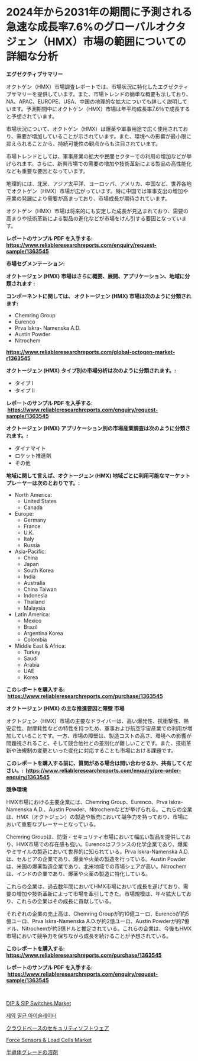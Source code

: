 <p><h1>2024年から2031年の期間に予測される急速な成長率7.6%のグローバルオクタジェン（HMX）市場の範囲についての詳細な分析</h1></p><p><strong>エグゼクティブサマリー</strong></p>
<p><p>オクトゲン（HMX）市場調査レポートでは、市場状況に特化したエグゼクティブサマリーを提供しています。また、市場トレンドの簡単な概要も示しており、NA、APAC、EUROPE、USA、中国の地理的な拡大についても詳しく説明しています。予測期間中にオクトゲン（HMX）市場は年平均成長率7.6％で成長すると予想されています。</p><p>市場状況について、オクトゲン（HMX）は爆薬や軍事用途で広く使用されており、需要が増加していることが示されています。また、環境への影響が最小限に抑えられることから、持続可能性の観点からも注目されています。</p><p>市場トレンドとしては、軍事産業の拡大や民間セクターでの利用の増加などが挙げられます。さらに、新興市場での需要の増加や技術革新による製品の高性能化なども重要な要因となっています。</p><p>地理的には、北米、アジア太平洋、ヨーロッパ、アメリカ、中国など、世界各地でオクトゲン（HMX）市場が広がっています。特に中国では軍事支出の増加や産業の発展により需要が高まっており、市場成長が期待されています。</p><p>オクトゲン（HMX）市場は将来的にも安定した成長が見込まれており、需要の高まりや技術革新による製品の進化などが市場をけん引する要因となっています。</p></p>
<p><strong>レポートのサンプル PDF を入手する: <a href="https://www.reliableresearchreports.com/enquiry/request-sample/1363545">https://www.reliableresearchreports.com/enquiry/request-sample/1363545</a></strong></p>
<p><strong>市場セグメンテーション:</strong></p>
<p><strong> オクトージェン (HMX) 市場はさらに概要、展開、アプリケーション、地域に分類されます :</strong></p>
<p><strong>コンポーネントに関しては、 オクトージェン (HMX) 市場は次のように分類されます: &nbsp;</strong></p>
<p><ul><li>Chemring Group</li><li>Eurenco</li><li>Prva Iskra- Namenska A.D.</li><li>Austin Powder</li><li>Nitrochem</li></ul></p>
<p><strong><a href="https://www.reliableresearchreports.com/global-octogen-market-r1363545">https://www.reliableresearchreports.com/global-octogen-market-r1363545</a></strong></p>
<p><strong> オクトージェン (HMX) タイプ別の市場分析は次のように分類されます。:</strong></p>
<p><ul><li>タイプ I</li><li>タイプ II</li></ul></p>
<p><strong>レポートのサンプル PDF を入手する: &nbsp;<a href="https://www.reliableresearchreports.com/enquiry/request-sample/1363545">https://www.reliableresearchreports.com/enquiry/request-sample/1363545</a></strong></p>
<p><strong> オクトージェン (HMX) アプリケーション別の市場産業調査は次のように分類されます。:</strong></p>
<p><ul><li>ダイナマイト</li><li>ロケット推進剤</li><li>その他</li></ul></p>
<p><strong>地域に関して言えば、オクトージェン (HMX) 地域ごとに利用可能なマーケットプレーヤーは次のとおりです。:</strong></p>
<p><ul>
    <li>
        North America:
        <ul>
            <li>United States</li>
            <li>Canada</li>
        </ul>
    </li>
    <li>
        Europe:
        <ul>
            <li>Germany</li>
            <li>France</li>
            <li>U.K.</li>
            <li>Italy</li>
            <li>Russia</li>
        </ul>
    </li>
    <li>
        Asia-Pacific:
        <ul>
            <li>China</li>
            <li>Japan</li>
            <li>South Korea</li>
            <li>India</li>
            <li>Australia</li>
            <li>China Taiwan</li>
            <li>Indonesia</li>
            <li>Thailand</li>
            <li>Malaysia</li>
        </ul>
    </li>
    <li>
        Latin America:
        <ul>
            <li>Mexico</li>
            <li>Brazil</li>
            <li>Argentina Korea</li>
            <li>Colombia</li>
        </ul>
    </li>
    <li>
        Middle East & Africa:
        <ul>
            <li>Turkey</li>
            <li>Saudi</li>
            <li>Arabia</li>
            <li>UAE</li>
            <li>Korea</li>
        </ul>
    </li>
    </ul></p>
<p><strong>このレポートを購入する: &nbsp;<a href="https://www.reliableresearchreports.com/purchase/1363545">https://www.reliableresearchreports.com/purchase/1363545</a></strong></p>
<p><strong>オクトージェン (HMX) の主な推進要因と障壁 市場</strong></p>
<p><p>オクトジェン（HMX）市場の主要なドライバーは、高い爆発性、抗衝撃性、熱安定性、耐摩耗性などの特性を持つため、軍事および航空宇宙産業での利用が増加していることです。一方、市場の障壁は、製造コストの高さ、環境への影響が問題視されること、そして競合他社との差別化が難しいことです。また、技術革新や法規制の変更といった変化に対応することも市場における課題です。</p></p>
<p><strong>このレポートを購入する前に、質問がある場合は問い合わせるか、共有してください。:&nbsp; <a href="https://www.reliableresearchreports.com/enquiry/pre-order-enquiry/1363545">https://www.reliableresearchreports.com/enquiry/pre-order-enquiry/1363545</a></strong></p>
<p><strong>競争環境</strong></p>
<p><p>HMX市場における主要企業には、Chemring Group、Eurenco、Prva Iskra-Namenska A.D.、Austin Powder、Nitrochemなどが挙げられる。これらの企業は、HMX（オクトジェン）の製造や販売において競争力を持っており、市場において重要なプレーヤーとなっている。</p><p>Chemring Groupは、防衛・セキュリティ市場において幅広い製品を提供しており、HMX市場での存在感も強い。Eurencoはフランスの化学企業であり、爆薬やミサイルの製造において世界的に知られている。Prva Iskra-Namenska A.D.は、セルビアの企業であり、爆薬や火薬の製造を行っている。Austin Powderは、米国の爆薬製造企業であり、北米地域での市場シェアが高い。Nitrochemは、インドの企業であり、爆薬や火薬の製造に特化している。</p><p>これらの企業は、過去数年間においてHMX市場において成長を遂げており、需要の増加や技術革新によって市場を牽引してきた。市場規模は、年々拡大しており、これらの企業はその成長に貢献している。</p><p>それぞれの企業の売上高は、Chemring Groupが約10億ユーロ、Eurencoが約5億ユーロ、Prva Iskra-Namenska A.D.が約2億ユーロ、Austin Powderが約7億ドル、Nitrochemが約3億ドルと推定されている。これらの企業は、今後もHMX市場において競争力を保ちながら成長を続けることが予想されている。</p></p>
<p><strong>このレポートを購入する: &nbsp; <a href="https://www.reliableresearchreports.com/purchase/1363545">https://www.reliableresearchreports.com/purchase/1363545</a></strong></p>
<p><strong>レポートのサンプル PDF を入手する: &nbsp;<a href="https://www.reliableresearchreports.com/enquiry/request-sample/1363545">https://www.reliableresearchreports.com/enquiry/request-sample/1363545</a></strong><strong></strong></p>
<p>&nbsp;</p>
<p><p><a href="https://github.com/globismark/Market-Research-Report-List-3/blob/main/dip-sip-switches-market.md">DIP & SIP Switches Market</a></p><p><a href="https://github.com/hook46569/Market-Research-Report-List-1/blob/main/6853587103253.md">제약 멸균 아이솔레이터</a></p><p><a href="https://github.com/bevdtkn4419963/Market-Research-Report-List-2/blob/main/7571911108495.md">クラウドベースのセキュリティソフトウェア</a></p><p><a href="https://github.com/bobicer/Market-Research-Report-List-3/blob/main/force-sensors-load-cells-market.md">Force Sensors & Load Cells Market</a></p><p><a href="https://github.com/MosesSpinka1914/Market-Research-Report-List-2/blob/main/5553983108497.md">半導体グレードの溶剤</a></p></p>